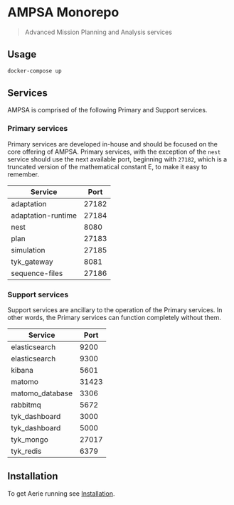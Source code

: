 # AMPSA Monorepo

> Advanced Mission Planning and Analysis services

## Usage

```bash
docker-compose up
```

## Services

AMPSA is comprised of the following Primary and Support services.

### Primary services

Primary services are developed in-house and should be focused on the core
offering of AMPSA. Primary services, with the exception of the `nest` service
should use the next available port, beginning with `27182`, which is a
truncated version of the mathematical constant E, to make it easy to remember.

| Service            | Port  |
| ------------------ | ----- |
| adaptation         | 27182 |
| adaptation-runtime | 27184 |
| nest               | 8080  |
| plan               | 27183 |
| simulation         | 27185 |
| tyk_gateway        | 8081  |
| sequence-files     | 27186 |

### Support services

Support services are ancillary to the operation of the Primary services. In
other words, the Primary services can function completely without them.

| Service         | Port  |
| --------------- | ----- |
| elasticsearch   | 9200  |
| elasticsearch   | 9300  |
| kibana          | 5601  |
| matomo          | 31423 |
| matomo_database | 3306  |
| rabbitmq        | 5672  |
| tyk_dashboard   | 3000  |
| tyk_dashboard   | 5000  |
| tyk_mongo       | 27017 |
| tyk_redis       | 6379  |

## Installation

To get Aerie running see [Installation](./docs/installation.md).
